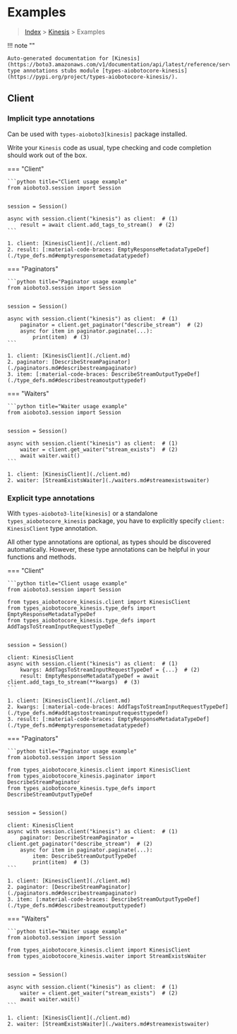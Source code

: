 # Examples

> [Index](../README.md) > [Kinesis](./README.md) > Examples

!!! note ""

    Auto-generated documentation for [Kinesis](https://boto3.amazonaws.com/v1/documentation/api/latest/reference/services/kinesis.html#Kinesis)
    type annotations stubs module [types-aiobotocore-kinesis](https://pypi.org/project/types-aiobotocore-kinesis/).

## Client

### Implicit type annotations

Can be used with `types-aioboto3[kinesis]` package installed.

Write your `Kinesis` code as usual,
type checking and code completion should work out of the box.



=== "Client"

    ```python title="Client usage example"
    from aioboto3.session import Session


    session = Session()

    async with session.client("kinesis") as client:  # (1)
        result = await client.add_tags_to_stream()  # (2)
    ```

    1. client: [KinesisClient](./client.md)
    2. result: [:material-code-braces: EmptyResponseMetadataTypeDef](./type_defs.md#emptyresponsemetadatatypedef) 



=== "Paginators"

    ```python title="Paginator usage example"
    from aioboto3.session import Session


    session = Session()

    async with session.client("kinesis") as client:  # (1)
        paginator = client.get_paginator("describe_stream")  # (2)
        async for item in paginator.paginate(...):
            print(item)  # (3)
    ```

    1. client: [KinesisClient](./client.md)
    2. paginator: [DescribeStreamPaginator](./paginators.md#describestreampaginator)
    3. item: [:material-code-braces: DescribeStreamOutputTypeDef](./type_defs.md#describestreamoutputtypedef) 



=== "Waiters"

    ```python title="Waiter usage example"
    from aioboto3.session import Session


    session = Session()

    async with session.client("kinesis") as client:  # (1)
        waiter = client.get_waiter("stream_exists")  # (2)
        await waiter.wait()
    ```

    1. client: [KinesisClient](./client.md)
    2. waiter: [StreamExistsWaiter](./waiters.md#streamexistswaiter)


### Explicit type annotations

With `types-aioboto3-lite[kinesis]`
or a standalone `types_aiobotocore_kinesis` package, you have to explicitly specify
`client: KinesisClient` type annotation.

All other type annotations are optional, as types should be discovered automatically.
However, these type annotations can be helpful in your functions and methods.


=== "Client"

    ```python title="Client usage example"
    from aioboto3.session import Session

    from types_aiobotocore_kinesis.client import KinesisClient
    from types_aiobotocore_kinesis.type_defs import EmptyResponseMetadataTypeDef
    from types_aiobotocore_kinesis.type_defs import AddTagsToStreamInputRequestTypeDef


    session = Session()

    client: KinesisClient
    async with session.client("kinesis") as client:  # (1)
        kwargs: AddTagsToStreamInputRequestTypeDef = {...}  # (2)
        result: EmptyResponseMetadataTypeDef = await client.add_tags_to_stream(**kwargs)  # (3)
    ```

    1. client: [KinesisClient](./client.md)
    2. kwargs: [:material-code-braces: AddTagsToStreamInputRequestTypeDef](./type_defs.md#addtagstostreaminputrequesttypedef) 
    3. result: [:material-code-braces: EmptyResponseMetadataTypeDef](./type_defs.md#emptyresponsemetadatatypedef) 



=== "Paginators"

    ```python title="Paginator usage example"
    from aioboto3.session import Session

    from types_aiobotocore_kinesis.client import KinesisClient
    from types_aiobotocore_kinesis.paginator import DescribeStreamPaginator
    from types_aiobotocore_kinesis.type_defs import DescribeStreamOutputTypeDef


    session = Session()

    client: KinesisClient
    async with session.client("kinesis") as client:  # (1)
        paginator: DescribeStreamPaginator = client.get_paginator("describe_stream")  # (2)
        async for item in paginator.paginate(...):
            item: DescribeStreamOutputTypeDef
            print(item)  # (3)
    ```

    1. client: [KinesisClient](./client.md)
    2. paginator: [DescribeStreamPaginator](./paginators.md#describestreampaginator)
    3. item: [:material-code-braces: DescribeStreamOutputTypeDef](./type_defs.md#describestreamoutputtypedef) 



=== "Waiters"

    ```python title="Waiter usage example"
    from aioboto3.session import Session

    from types_aiobotocore_kinesis.client import KinesisClient
    from types_aiobotocore_kinesis.waiter import StreamExistsWaiter


    session = Session()

    async with session.client("kinesis") as client:  # (1)
        waiter = client.get_waiter("stream_exists")  # (2)
        await waiter.wait()
    ```

    1. client: [KinesisClient](./client.md)
    2. waiter: [StreamExistsWaiter](./waiters.md#streamexistswaiter)


